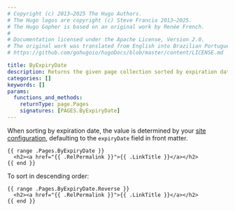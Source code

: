 ```yaml
---
# Copyright (c) 2013–2025 The Hugo Authors.
# The Hugo logos are copyright (c) Steve Francia 2013–2025.
# The Hugo Gopher is based on an original work by Renée French.
#
# Documentation licensed under the Apache License, Version 2.0.
# The original work was translated from English into Brazilian Portuguese.
# https://github.com/gohugoio/hugoDocs/blob/master/content/LICENSE.md

title: ByExpiryDate
description: Returns the given page collection sorted by expiration date in ascending order.
categories: []
keywords: []
params:
  functions_and_methods:
    returnType: page.Pages
    signatures: [PAGES.ByExpiryDate]
---
```


When sorting by expiration date, the value is determined by your [site configuration], defaulting to the `expiryDate` field in front matter.

[site configuration]: /configuration/front-matter/#dates

```go-html-template
{{ range .Pages.ByExpiryDate }}
  <h2><a href="{{ .RelPermalink }}">{{ .LinkTitle }}</a></h2>
{{ end }}
```

To sort in descending order:

```go-html-template
{{ range .Pages.ByExpiryDate.Reverse }}
  <h2><a href="{{ .RelPermalink }}">{{ .LinkTitle }}</a></h2>
{{ end }}
```
